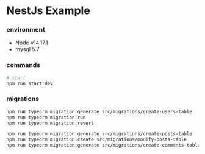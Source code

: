 # NestJs Example

### environment
- Node v14.17.1
- mysql 5.7


### commands
```sh
# start
npm run start:dev
```



### migrations
```sh
npm run typeorm migration:generate src/migrations/create-users-table
npm run typeorm migration:run
npm run typeorm migration:revert

npm run typeorm migration:generate src/migrations/create-posts-table
npm run typeorm migration:create src/migrations/modify-posts-table
npm run typeorm migration:generate src/migrations/create-comments-table
```